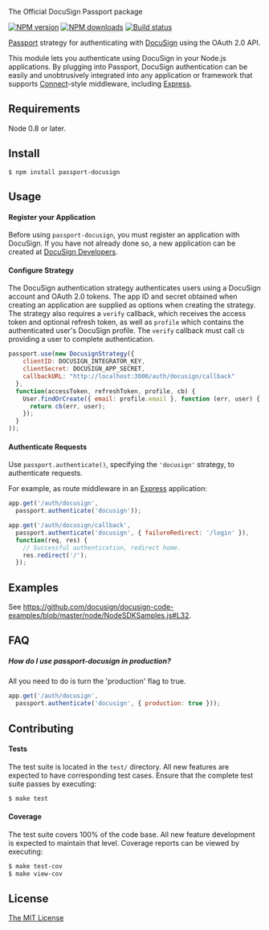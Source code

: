 The Official DocuSign Passport package

[![NPM version][npm-image]][npm-url]
[![NPM downloads][downloads-image]][downloads-url]
[![Build status][travis-image]][travis-url]

[Passport](http://passportjs.org/) strategy for authenticating with [DocuSign](http://www.docusign.com/)
using the OAuth 2.0 API.

This module lets you authenticate using DocuSign in your Node.js applications.
By plugging into Passport, DocuSign authentication can be easily and
unobtrusively integrated into any application or framework that supports
[Connect](http://www.senchalabs.org/connect/)-style middleware, including
[Express](http://expressjs.com/).

## Requirements

Node 0.8 or later.

## Install

    $ npm install passport-docusign

## Usage

#### Register your Application

Before using `passport-docusign`, you must register an application with
DocuSign.  If you have not already done so, a new application can be created at
[DocuSign Developers](https://www.docusign.com/developer-center).

#### Configure Strategy

The DocuSign authentication strategy authenticates users using a DocuSign
account and OAuth 2.0 tokens.  The app ID and secret obtained when creating an
application are supplied as options when creating the strategy.  The strategy
also requires a `verify` callback, which receives the access token and optional
refresh token, as well as `profile` which contains the authenticated user's
DocuSign profile.  The `verify` callback must call `cb` providing a user to
complete authentication.

```js
passport.use(new DocusignStrategy({
    clientID: DOCUSIGN_INTEGRATOR_KEY,
    clientSecret: DOCUSIGN_APP_SECRET,
    callbackURL: "http://localhost:3000/auth/docusign/callback"
  },
  function(accessToken, refreshToken, profile, cb) {
    User.findOrCreate({ email: profile.email }, function (err, user) {
      return cb(err, user);
    });
  }
));
```

#### Authenticate Requests

Use `passport.authenticate()`, specifying the `'docusign'` strategy, to
authenticate requests.

For example, as route middleware in an [Express](http://expressjs.com/)
application:

```js
app.get('/auth/docusign',
  passport.authenticate('docusign'));

app.get('/auth/docusign/callback',
  passport.authenticate('docusign', { failureRedirect: '/login' }),
  function(req, res) {
    // Successful authentication, redirect home.
    res.redirect('/');
  });
```

## Examples

See https://github.com/docusign/docusign-code-examples/blob/master/node/NodeSDKSamples.js#L32.

## FAQ

##### How do I use passport-docusign in production?

All you need to do is turn the 'production' flag to true.

```js
app.get('/auth/docusign',
  passport.authenticate('docusign', { production: true }));
```

## Contributing

#### Tests

The test suite is located in the `test/` directory.  All new features are
expected to have corresponding test cases.  Ensure that the complete test suite
passes by executing:

```bash
$ make test
```

#### Coverage

The test suite covers 100% of the code base.  All new feature development is
expected to maintain that level.  Coverage reports can be viewed by executing:

```bash
$ make test-cov
$ make view-cov
```

## License

[The MIT License](http://opensource.org/licenses/MIT)

[npm-image]: https://img.shields.io/npm/v/passport-docusign.svg?style=flat
[npm-url]: https://npmjs.org/package/passport-docusign
[downloads-image]: https://img.shields.io/npm/dm/passport-docusign.svg?style=flat
[downloads-url]: https://npmjs.org/package/passport-docusign
[travis-image]: https://img.shields.io/travis/docusign/passport-docusign.svg?style=flat
[travis-url]: https://travis-ci.org/docusign/passport-docusign

